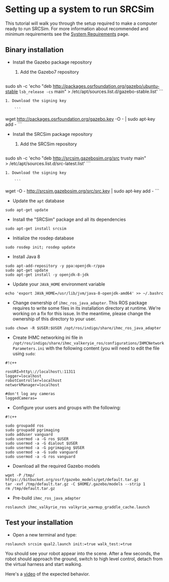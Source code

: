 # Setting up a system to run SRCSim #

This tutorial will walk you through the setup required to make a computer ready to run SRCSim. For more information about recommended and minimum requirements see the [System Requirements](https://bitbucket.org/osrf/srcsim/wiki/system_requirements) page.

## Binary installation

* Install the Gazebo package repository

    1. Add the Gazebo7 repository

        ```
sudo sh -c 'echo "deb http://packages.osrfoundation.org/gazebo/ubuntu-stable `lsb_release -cs` main" > /etc/apt/sources.list.d/gazebo-stable.list'
        ```

    1. Download the signing key

        ```
wget http://packages.osrfoundation.org/gazebo.key -O - | sudo apt-key add -
        ```

* Install the SRCSim package repository

    1. Add the SRCSim repository

        ```
sudo sh -c 'echo "deb http://srcsim.gazebosim.org/src trusty main" \
    > /etc/apt/sources.list.d/src-latest.list'
        ```

    1. Download the signing key

        ```
wget -O - http://srcsim.gazebosim.org/src/src.key | sudo apt-key add -
        ```

* Update the `apt` database

```
sudo apt-get update
```

* Install the "SRCSim" package and all its dependencies

```
sudo apt-get install srcsim
```

* Initialize the rosdep database

```
sudo rosdep init; rosdep update
```

* Install Java 8
   
```
sudo apt-add-repository -y ppa:openjdk-r/ppa
sudo apt-get update
sudo apt-get install -y openjdk-8-jdk
```
 

* Update your `JAVA_HOME` environment variable

```
echo 'export JAVA_HOME=/usr/lib/jvm/java-8-openjdk-amd64' >> ~/.bashrc
```

* Change ownership of `ihmc_ros_java_adapter`. This ROS package requires to write some files in its installation directory at runtime. We're working on a fix for this issue. In the meantime, please change the ownership of this directory to your user.

```
sudo chown -R $USER:$USER /opt/ros/indigo/share/ihmc_ros_java_adapter
```

* Create IHMC networking ini file in `/opt/ros/indigo/share/ihmc_valkeryie_ros/configurations/IHMCNetworkParameters.ini` with the following content (you will need to edit the file using `sudo`:


```
#!c++

rosURI=http\://localhost\:11311
logger=localhost
robotController=localhost
networkManager=localhost

#don't log any cameras
loggedCameras=
```

* Configure your users and groups with the following:

```
#!c++

sudo groupadd ros
sudo groupadd pgrimaging
sudo adduser vanguard
sudo usermod -a -G ros $USER
sudo usermod -a -G dialout $USER
sudo usermod -a -G pgrimaging $USER
sudo usermod -a -G sudo vanguard
sudo usermod -a -G ros vanguard 
```

* Download all the required Gazebo models

```
wget -P /tmp/ https://bitbucket.org/osrf/gazebo_models/get/default.tar.gz
tar -xvf /tmp/default.tar.gz -C $HOME/.gazebo/models --strip 1
rm /tmp/default.tar.gz
```

* Pre-build `ihmc_ros_java_adapter`

```
roslaunch ihmc_valkyrie_ros valkyrie_warmup_graddle_cache.launch
```

## Test your installation

* Open a new terminal and type:

```
roslaunch srcsim qual2.launch init:=true walk_test:=true
```

You should see your robot appear into the scene. After a few seconds, the robot should approach the ground, switch to high level control, detach from the virtual harness and start walking.

Here's a [video](https://vimeo.com/188873182) of the expected behavior.

